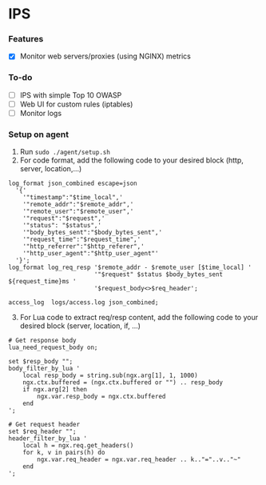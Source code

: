 # IPS

### Features
- [x] Monitor web servers/proxies (using NGINX) metrics

### To-do
- [ ] IPS with simple Top 10 OWASP
- [ ] Web UI for custom rules (iptables)
- [ ] Monitor logs

### Setup on **agent**
1. Run `sudo ./agent/setup.sh`
2. For code format, add the following code to your desired block (http, server, location,...)
```
log_format json_combined escape=json
  '{'
    '"timestamp":"$time_local",'
    '"remote_addr":"$remote_addr",'
    '"remote_user":"$remote_user",'
    '"request":"$request",'
    '"status": "$status",'
    '"body_bytes_sent":"$body_bytes_sent",'
    '"request_time":"$request_time",'
    '"http_referrer":"$http_referer",'
    '"http_user_agent":"$http_user_agent"'
  '}';
log_format log_req_resp '$remote_addr - $remote_user [$time_local] '
                        '"$request" $status $body_bytes_sent ${request_time}ms '
                        '$request_body<>$req_header';

access_log  logs/access.log json_combined;
```
3. For Lua code to extract req/resp content, add the following code to your desired block (server, location, if, ...)
```
# Get response body
lua_need_request_body on;

set $resp_body "";
body_filter_by_lua '
    local resp_body = string.sub(ngx.arg[1], 1, 1000)
    ngx.ctx.buffered = (ngx.ctx.buffered or "") .. resp_body
    if ngx.arg[2] then
        ngx.var.resp_body = ngx.ctx.buffered
    end
';

# Get request header
set $req_header "";
header_filter_by_lua ' 
    local h = ngx.req.get_headers()
    for k, v in pairs(h) do
        ngx.var.req_header = ngx.var.req_header .. k.."="..v.."~"
    end
';
```
